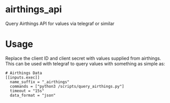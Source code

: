 # airthings_api
Query Airthings API for values via telegraf or similar

# Usage
Replace the client ID and client secret with values supplied from airthings. This can be used with telegraf to query values with something as simple as:

```
# Airthings Data
[[inputs.exec]]
  name_suffix = "_airthings"
  commands = ["python3 /scripts/query_airthings.py"]
  timeout = "15s"
  data_format = "json"
```
